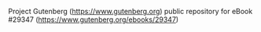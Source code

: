 Project Gutenberg (https://www.gutenberg.org) public repository for eBook #29347 (https://www.gutenberg.org/ebooks/29347)
